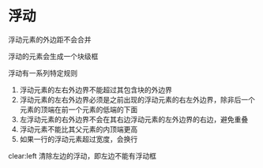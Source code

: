 # 浮动
浮动元素的外边距不会合并

浮动的元素会生成一个块级框

浮动有一系列特定规则
1. 浮动元素的左右外边界不能超过其包含块的外边界
2. 浮动元素的左右外边界必须是之前出现的浮动元素的右左外边界，除非后一个元素的顶端在前一个元素的低端的下面
3. 左浮动元素的右外边界不会在其右边浮动元素的左外边界的右边，避免重叠
4. 浮动元素不能比其父元素的内顶端更高
5. 如果一行的浮动元素超过宽度，会换行

clear:left 清除左边的浮动，即左边不能有浮动框

